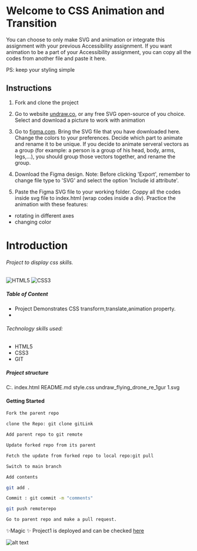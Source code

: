 # Welcome to CSS Animation and Transition

You can choose to only make SVG and animation or integrate this assignment with your previous
Accessibility assignment. If you want animation to be a part of your Accessibility assignment,
you can copy all the codes from another file and paste it here.

PS: keep your styling simple

## Instructions

1. Fork and clone the project

2. Go to website [undraw.co](https://undraw.co/illustrations), or any free SVG open-source of
you choice. Select and download a picture to work with animation

3. Go to [figma.com](https://www.figma.com/). Bring the SVG file that you have downloaded here.
Change the colors to your preferences. Decide which part to animate and rename it to be unique.
If you decide to animate serveral vectors as a group (for example: a person is a group of his head, body, arms, legs,...), you should group those vectors together, and rename the group.

4. Download the Figma design. Note: Before clicking 'Export', remember to change file type to 'SVG'
and select the option 'Include id attribute'.

5. Paste the Figma SVG file to your working folder. Coppy all the codes inside svg file to
index.html (wrap codes inside a div). Practice the animation with these features:

- rotating in different axes
- changing color

# Introduction
###### Project to display css skills.

![HTML5](https://img.shields.io/badge/html5-%23E34F26.svg?style=for-the-badge&logo=html5&logoColor=white)
![CSS3](https://img.shields.io/badge/css3-%231572B6.svg?style=for-the-badge&logo=css3&logoColor=white)
##### Table of Content

- Project Demonstrates CSS  transform,translate,animation property.
- 
###### Technology skills used:
- HTML5
- CSS3
- GIT

##### Project structure

C:.
    index.html
    README.md
    style.css
    undraw_flying_drone_re_1gur 1.svg
#### Getting Started

```sh
Fork the parent repo
```
```sh
clone the Repo: git clone gitLink
```
```sh
Add parent repo to git remote
```
```sh
Update forked repo from its parent
```
```sh
Fetch the update from forked repo to local repo:git pull
```
```sh
Switch to main branch
```
```sh
Add contents
```
```sh
git add .
```
```sh
Commit : git commit -m "comments"
```
```sh
git push remoterepo
```
```sh
Go to parent repo and make a pull request.
```

 ✨Magic ✨
Project1 is deployed and can be checked [here](https://charming-torrone-6cda45.netlify.app/) 

![alt text](https://github.com/smitha-2020/fs13-basic-html/blob/main/top1.jpg)
